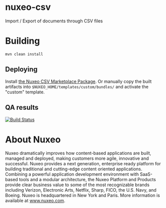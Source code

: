 nuxeo-csv
=========

Import / Export of documents through CSV files

# Building

    mvn clean install

## Deploying

Install [the Nuxeo CSV Marketplace Package](https://connect.nuxeo.com/nuxeo/site/marketplace/package/nuxeo-csv).
Or manually copy the built artifacts into `$NUXEO_HOME/templates/custom/bundles/` and activate the "custom" template.

## QA results

[![Build Status](https://qa.nuxeo.org/jenkins/buildStatus/icon?job=addons_nuxeo-csv-master)](https://qa.nuxeo.org/jenkins/job/addons_nuxeo-csv-master/)

# About Nuxeo

Nuxeo dramatically improves how content-based applications are built, managed and deployed, making customers more agile, innovative and successful. Nuxeo provides a next generation, enterprise ready platform for building traditional and cutting-edge content oriented applications. Combining a powerful application development environment with SaaS-based tools and a modular architecture, the Nuxeo Platform and Products provide clear business value to some of the most recognizable brands including Verizon, Electronic Arts, Netflix, Sharp, FICO, the U.S. Navy, and Boeing. Nuxeo is headquartered in New York and Paris. More information is available at www.nuxeo.com.
